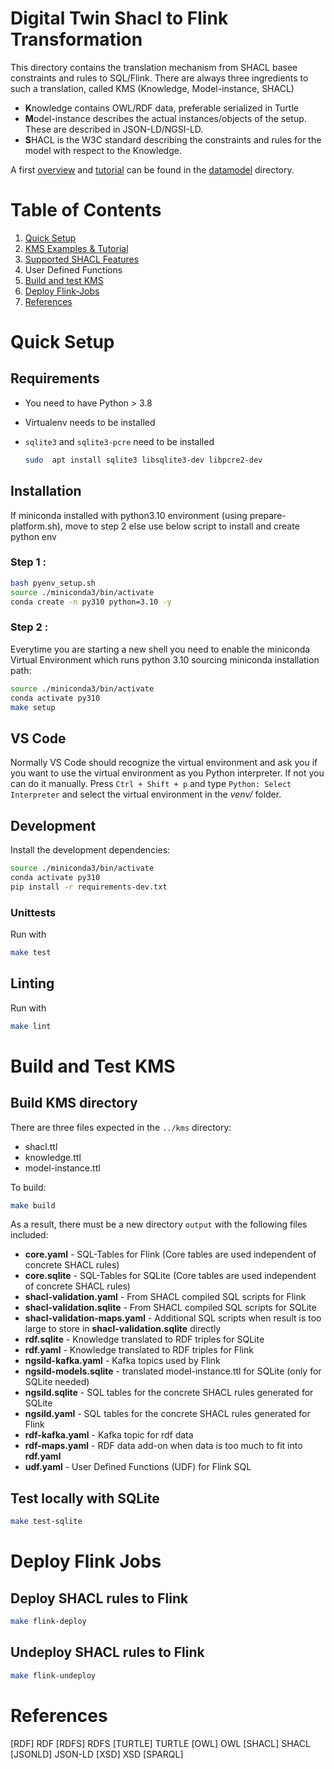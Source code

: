 # Digital Twin Shacl to Flink Transformation

This directory contains the translation mechanism from SHACL basee constraints and rules to SQL/Flink.
There are always three ingredients to such a translation, called KMS (Knowledge, Model-instance, SHACL)

- **K**nowledge contains OWL/RDF data, preferable serialized in Turtle
- **M**odel-instance describes the actual instances/objects of the setup. These are described in JSON-LD/NGSI-LD.
- **S**HACL is the W3C standard describing the constraints and rules for the model with respect to the Knowledge.

A first [overview](../datamodel/README.md) and [tutorial](../datamodel/Tutorial.md) can be found in the [datamodel](../datamodel/) directory.

# Table of Contents

1. [Quick Setup](#quick-setup)
2. [KMS Examples & Tutorial](./docs/examples.md)
3. [Supported SHACL Features](./docs/supported-features.md)
4. User Defined Functions
3. [Build and test KMS](#build-and-test-kms)
4. [Deploy Flink-Jobs](#deploy-flink-jobs)
5. [References](#references)

# Quick Setup

## Requirements

- You need to have Python > 3.8
- Virtualenv needs to be installed
- `sqlite3` and `sqlite3-pcre` need to be installed

  ```bash
  sudo  apt install sqlite3 libsqlite3-dev libpcre2-dev
  ```

## Installation

If miniconda installed with python3.10 environment (using prepare-platform.sh), move to step 2 else use below script to install and create python env
### Step 1 :
```bash
bash pyenv_setup.sh
source ./miniconda3/bin/activate
conda create -n py310 python=3.10 -y
```
### Step 2 :
Everytime you are starting a new shell you need to enable the miniconda Virtual Environment which runs python 3.10 sourcing miniconda installation path:

```bash
source ./miniconda3/bin/activate
conda activate py310
make setup
```

## VS Code

Normally VS Code should recognize the virtual environment and ask you if you want to use the virtual environment as you Python interpreter.
If not you can do it manually.
Press `Ctrl + Shift + p` and type `Python: Select Interpreter` and select the virtual environment in the _venv/_ folder.

## Development

Install the development dependencies:

```bash
source ./miniconda3/bin/activate
conda activate py310
pip install -r requirements-dev.txt
```

### Unittests

Run with

```bash
make test
```
## Linting

Run with

```bash
make lint
```


# Build and Test KMS
## Build KMS directory

There are three files expected in the `../kms` directory:

- shacl.ttl
- knowledge.ttl
- model-instance.ttl

To build:

```bash
make build
```

As a result, there must be a new directory `output` with the following files included:

- **core.yaml** - SQL-Tables for Flink (Core tables are used independent of concrete SHACL rules)
- **core.sqlite** - SQL-Tables for SQLite (Core tables are used independent of concrete SHACL rules)
- **shacl-validation.yaml** - From SHACL compiled SQL scripts for Flink
- **shacl-validation.sqlite** - From SHACL compiled SQL scripts for SQLite
- **shacl-validation-maps.yaml** - Additional SQL scripts when result is too large to store in  **shacl-validation.sqlite** directly
- **rdf.sqlite** - Knowledge translated to RDF triples for SQLite
- **rdf.yaml** - Knowledge translated to RDF triples for Flink
- **ngsild-kafka.yaml** - Kafka topics used by Flink
- **ngsild-models.sqlite** - translated model-instance.ttl for SQLite (only for SQLite needed)
- **ngsild.sqlite** - SQL tables for the concrete SHACL rules generated for SQLite
- **ngsild.yaml** - SQL tables for the concrete SHACL rules generated for Flink
- **rdf-kafka.yaml** - Kafka topic for rdf data
- **rdf-maps.yaml** - RDF data add-on when data is too much to fit into **rdf.yaml**
- **udf.yaml** - User Defined Functions (UDF) for Flink SQL


## Test locally with SQLite

```bash
make test-sqlite
```

# Deploy Flink Jobs

## Deploy SHACL rules to Flink

```bash
make flink-deploy
```

## Undeploy SHACL rules to Flink

```bash
make flink-undeploy
```

# References

[RDF] RDF
[RDFS] RDFS
[TURTLE] TURTLE
[OWL] OWL
[SHACL] SHACL
[JSONLD] JSON-LD
[XSD] XSD
[SPARQL]
